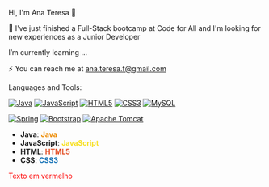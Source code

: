 Hi, I'm Ana Teresa 🌱

🔭 I've just finished a Full-Stack bootcamp at Code for All and I'm looking for new experiences as a Junior Developer 

 I’m currently learning ...

⚡ You can reach me at ana.teresa.f@gmail.com

Languages and Tools:

[![Java](https://img.shields.io/badge/Java-ED8B00?style=for-the-badge&logo=java&logoColor=white)](https://www.oracle.com/java/)
[![JavaScript](https://img.shields.io/badge/JavaScript-F7DF1E?style=for-the-badge&logo=javascript&logoColor=black)](https://developer.mozilla.org/en-US/docs/Web/JavaScript)
[![HTML5](https://img.shields.io/badge/HTML5-E34F26?style=for-the-badge&logo=html5&logoColor=white)](https://developer.mozilla.org/en-US/docs/Web/HTML)
[![CSS3](https://img.shields.io/badge/CSS3-1572B6?style=for-the-badge&logo=css3&logoColor=white)](https://developer.mozilla.org/en-US/docs/Web/CSS)
[![MySQL](https://img.shields.io/badge/MySQL-005C84?style=for-the-badge&logo=mysql&logoColor=white)](https://www.mysql.com/)

[![Spring](https://img.shields.io/badge/Spring-6DB33F?style=for-the-badge&logo=spring&logoColor=white)](https://spring.io/)
[![Bootstrap](https://img.shields.io/badge/Bootstrap-7952B3?style=for-the-badge&logo=bootstrap&logoColor=white)](https://getbootstrap.com/)
[![Apache Tomcat](https://img.shields.io/badge/Apache_Tomcat-F8DC75?style=for-the-badge&logo=apache-tomcat&logoColor=black)](https://tomcat.apache.org/)



- **Java**: <span style="color: #ED8B00; font-weight: bold;">Java</span>
- **JavaScript**: <span style="color: #F7DF1E; font-weight: bold;">JavaScript</span>
- **HTML**: <span style="color: #E34F26; font-weight: bold;">HTML5</span>
- **CSS**: <span style="color: #1572B6; font-weight: bold;">CSS3</span>


<span style="color: red;">Texto em vermelho</span>
